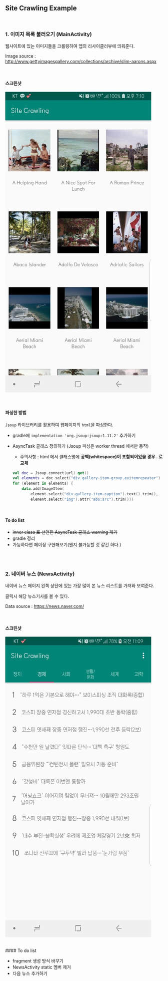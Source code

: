 ## Site Crawling Example

<br>

### 1. 이미지 목록 불러오기 (MainActivity)

웹사이트에 있는 이미지들을 크롤링하여 앱의 리사이클러뷰에 띄워준다.

Image source : http://www.gettyimagesgallery.com/collections/archive/slim-aarons.aspx

<br>

#### 스크린샷

![](/screenshots_main.jpg) 

<br>

#### 파싱한 방법

`Jsoup` 라이브러리를 활용하여 웹페이지의 `html`을 파싱한다.

- gradle에 `implementation 'org.jsoup:jsoup:1.11.2'` 추가하기

- AsyncTask 클래스 정의하기 (Jsoup 파싱은 worker thread 에서만 동작)

  - 주의사항 : html 에서 클래스명에 **공백(whitespace)이 포함되어있을 경우 . 로 교체**

  ```kotlin
  val doc = Jsoup.connect(url).get()
  val elements = doc.select("div.gallery-item-group.exitemrepeater")
  for (element in elements) {
      data.add(ImageItem(
          element.select("div.gallery-item-caption").text().trim(), 	// 이미지 제목
          element.select("img").attr("abs:src").trim()))              // 이미지 썸네일
  ```

<br>

#### To do list

- ~~inner class 로 선언한 AsyncTask 클래스 warning 제거~~
- gradle 정리
- 가능하다면 페이징 구현해보기(왠지 불가능할 것 같긴 하다.)

<br>

<br>

### 2. 네이버 뉴스 (NewsActivity)

네이버 뉴스 페이지 왼쪽 상단에 있는 가장 많이 본 뉴스 리스트를 가져와 보여준다.

클릭시 해당 뉴스기사를 볼 수 있다.

Data source : https://news.naver.com/

<br>

#### 스크린샷

![](/screenshots_news.jpg) 

<br>
#### To do list

- fragment 생성 방식 바꾸기
- NewsActivity static 멤버 제거
- 다음 뉴스 추가하기
